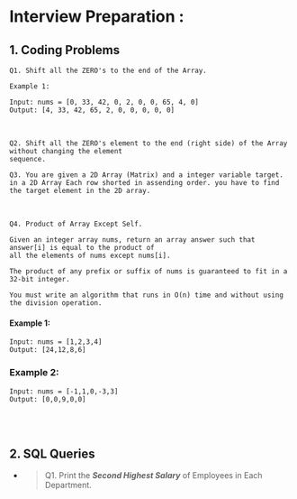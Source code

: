 # Interview Preparation :

## 1. Coding Problems <br>

```
Q1. Shift all the ZERO's to the end of the Array.

Example 1:

Input: nums = [0, 33, 42, 0, 2, 0, 0, 65, 4, 0]
Output: [4, 33, 42, 65, 2, 0, 0, 0, 0, 0]
```
<br>

```
Q2. Shift all the ZERO's element to the end (right side) of the Array without changing the element
sequence.
```

`Q3. You are given a 2D Array (Matrix) and a integer variable target. in a 2D Array Each row
shorted in assending order. you have to find the target element in the 2D array.`

<br>

`Q4. Product of Array Except Self.`
```
Given an integer array nums, return an array answer such that answer[i] is equal to the product of
all the elements of nums except nums[i].

The product of any prefix or suffix of nums is guaranteed to fit in a 32-bit integer.

You must write an algorithm that runs in O(n) time and without using the division operation.
```
#### Example 1:
```
Input: nums = [1,2,3,4]
Output: [24,12,8,6]
```
### Example 2:
```
Input: nums = [-1,1,0,-3,3]
Output: [0,0,9,0,0]
```
<br><br>
## 2. SQL Queries <br>

- > Q1. Print the ***Second Highest Salary*** of Employees in Each Department.